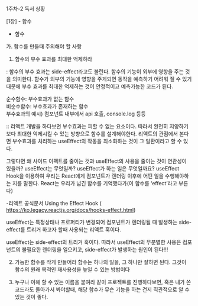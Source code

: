 1주차-2 독서 상황

[1장] - 함수

- 함수

가. 함수를 만들때 주의해야 할 사항

1. 함수의 부수 효과를 최대한 억제하라

: 함수의 부수 효과는 side-effect라고도 불린다. 함수의 기능이 외부에 영향을 주는 것을 의미한다. 함수가 외부의 기능에 영향을 주게되면 동작을 예측하기 어려워 질 수 있기 때문에 부수 효과를 최대한 억제하는 것이 안정적이고 예측가능한 코드가 된다.

순수함수: 부수효과가 없는 함수\
비순수함수: 부수효과가 존재하는 함수\
부수효과의 예시)
컴포넌트 내부에서 api 호출, console.log 등등

:: 리액트 개발을 하다보면 부수효과는 피할 수 없는 요소이다. 따라서 완전히 지양하기보다 최대한 억제시킬 수 있는 방향으로 함수를 설계해야한다. 리액트의 관점에서 본다면 부수효과를 처리하는 useEffect의 작동을 최소화하는 것이 그 일환이라고 할 수 있다.

그렇다면 왜 사이드 이펙트를 줄이는 것과 useEffect의 사용을 줄이는 것이 연관성이 있을까?
useEffect는 무엇일까?
useEffect가 하는 일은 무엇일까요? useEffect Hook을 이용하여 우리는 React에게 컴포넌트가 렌더링 이후에 어떤 일을 수행해야하는 지를 말한다. React는 우리가 넘긴 함수를 기억했다가(이 함수를 ‘effect’라고 부른다)

-리액트 공식문서 Using the Effect Hook ( https://ko.legacy.reactjs.org/docs/hooks-effect.html)

useEffect는 특정상태나 프로퍼티가 변경되어 컴포넌트가 렌더링될 때 발생하는 side-effect를 트리거 하고자 할때 사용되는 리액트 훅이다.

useEffect는 side-effect의 트리거 훅이다. 따라서 useEffect의 무분별한 사용은 컴포넌트의 불필요한 렌더링을 일으키고, side-effect가 발생하는 원인이 된다!!!

2. 가능한 함수를 작게 만들어라
   함수는 하나의 일을, 그 하나만 잘하면 된다. 그것이 함수의 원래 목적인 재사용성을 높일 수 있는 방법이다

3. 누구나 이해 할 수 있는 이름을 붙여라
   같이 프로젝트를 진행하다보면, 혹은 내가 쓴 코드라도 돌아가서 봐야할때, 해당 함수가 무슨 기능을 하는 건지 직관적으로 알 수 있는 것이 좋다.
